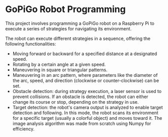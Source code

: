 # GoPiGo Robot Programming

This project involves programming a GoPiGo robot on a Raspberry Pi to execute a series of strategies for navigating its environment.

The robot can execute different strategies in a sequence, offering the following functionalities:
- Moving forward or backward for a specified distance at a designated speed.
- Rotating by a certain angle at a given speed.
- Maneuvering in square or triangular patterns.
- Maneuvering in an arc pattern, where parameters like the diameter of the arc, speed, and direction (clockwise or counter-clockwise) can be set.
- Obstacle detection: during strategy execution, a laser sensor is used to prevent collisions. If an obstacle is detected, the robot can either change its course or stop, depending on the strategy in use.
- Target detection: the robot's camera output is analyzed to enable target detection and following. In this mode, the robot scans its environment for a specific target (usually a colorful object) and moves toward it. The image analysis algorithm was made from scratch using Numpy for efficiency.
